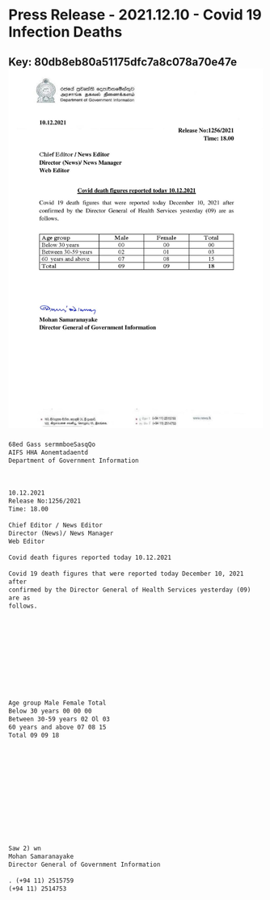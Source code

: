 # Press Release - 2021.12.10 - Covid 19 Infection Deaths 
Key: 80db8eb80a51175dfc7a8c078a70e47e 
![img](img/80db8eb80a51175dfc7a8c078a70e47e.jpg)
---
```
68ed Gass sermmboeSasqQo
AIFS HHA Aonemtadaentd
Department of Government Information

 

10.12.2021
Release No:1256/2021
Time: 18.00

Chief Editor / News Editor
Director (News)/ News Manager
Web Editor

Covid death figures reported today 10.12.2021

Covid 19 death figures that were reported today December 10, 2021 after
confirmed by the Director General of Health Services yesterday (09) are as
follows.

 

 

 

 

 

Age group Male Female Total
Below 30 years 00 00 00
Between 30-59 years 02 Ol 03
60 years and above 07 08 15
Total 09 09 18

 

 

 

 

 

 

Saw 2) wn
Mohan Samaranayake
Director General of Government Information

. (+94 11) 2515759
(+94 11) 2514753

 

```
